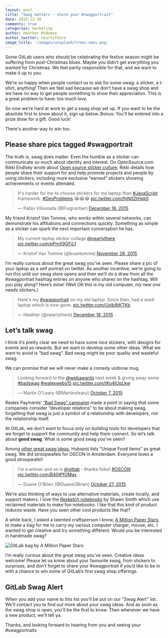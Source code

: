 ```yaml
---
layout: post
title: "Swag matters - share your #swagportrait"
date: 2015-12-30
comments: true
categories: marketing
author: Heather McNamee
author_twitter: nearlythere
image_title: '/images/unsplash/trees-xmas.png'
---
```


Some GitLab users who should be celebrating the festive season might be suffering from post-Christmas blues. Maybe you didn’t get everything you wanted for Christmas. We feel partly responsible for that, and we want to make it up to you. 

We’re so happy when people contact us to ask for some swag: a sticker, a t-shirt, anything! Then we feel sad because we don’t have a swag shop and we have no way to get people something to show their appreciation. This is a great problem to have: too much love. 

So now we’re hard at work to get a swag shop set up. If you want to be the absolute first to know about it, sign up below. Bonus: You’ll be entered into a prize draw for a gift. Good luck! 

There's another way to win too.

<!-- more -->

## Please share pics tagged #swagportrait

The truth is, swag does matter. Even the humble as a sticker can communicate so much about identity and interest. On OpenSource.com Rikki Endlsey wrote about [Open source sticker culture](https://opensource.com/business/15/11/open-source-stickers#culture). Rikki details how people share their support for and help promote projects and people by using stickers, including more exclusive “earned” stickers showing achievements or events attended.

<blockquote class="twitter-tweet" lang="en"><p lang="en" dir="ltr">It&#39;s harder for me to choose stickers for my laptop than <a href="https://twitter.com/hashtag/JavaScript?src=hash">#JavaScript</a> framework. <a href="https://twitter.com/hashtag/DevProblems?src=hash">#DevProblems</a> 😂😂😂 <a href="https://t.co/fnN02tHpk0">pic.twitter.com/fnN02tHpk0</a></p>&mdash; Pablo Villoslada (@Puigcerber) <a href="https://twitter.com/Puigcerber/status/677815759297511424">December 18, 2015</a></blockquote> <script async src="//platform.twitter.com/widgets.js" charset="utf-8"></script>

My friend Kristof Van Tomme, who works within several networks, can demonstrate his affiliations and connections quickly. Something as simple as a sticker can spark the next important conversation he has. 

<blockquote class="twitter-tweet" lang="en"><p lang="en" dir="ltr">My current laptop sticker collage <a href="https://twitter.com/nearlythere">@nearlythere</a> <a href="https://t.co/pPmX9GFiLf">pic.twitter.com/pPmX9GFiLf</a></p>&mdash; Kristof Van Tomme (@kvantomme) <a href="https://twitter.com/kvantomme/status/670630306936979457">November 28, 2015</a></blockquote> <script async src="//platform.twitter.com/widgets.js" charset="utf-8"></script>

I’m really curious about the great swag you’ve seen. Please share a pic of your laptop as a self portrait on twitter. As another incentive, we’re going to run this until our swag store opens and then we’ll do a draw from all the #swagportrait hashtag entries on anyone who shares on the hashtag. Will you play along? Here’s mine! (Well OK this is my old computer, my new one needs stickers.)

<blockquote class="twitter-tweet" lang="en"><p lang="en" dir="ltr">Here&#39;s my <a href="https://twitter.com/hashtag/swagportrait?src=hash">#swagportrait</a> on my old laptop. Since then, had a work laptop which is now gone. <a href="https://t.co/Uxlb8tKTKb">pic.twitter.com/Uxlb8tKTKb</a></p>&mdash; Heather (@nearlythere) <a href="https://twitter.com/nearlythere/status/677821197585940480">December 18, 2015</a></blockquote>
<script async src="//platform.twitter.com/widgets.js" charset="utf-8"></script>

## Let’s talk swag

I think it’s pretty clear we need to have some nice stickers, with designs for events and as rewards. But we want to develop some other ideas. What we want to avoid is “bad swag”. Bad swag might be poor quality and wasteful swag. 

We can promise that we will never make a comedy unibrow mug.

<blockquote class="twitter-tweet" lang="en"><p lang="en" dir="ltr">Looking forward to the <a href="https://twitter.com/webawards">@webawards</a> next week &amp; giving away some <a href="https://twitter.com/hashtag/badswag?src=hash">#badswag</a> <a href="https://twitter.com/hashtag/realexwebs15?src=hash">#realexwebs15</a> <a href="http://t.co/tKo4IUpLkw">pic.twitter.com/tKo4IUpLkw</a></p>&mdash; Martin O&#39;Leary (@Martinoleary) <a href="https://twitter.com/Martinoleary/status/651760858524164096">October 7, 2015</a></blockquote>
<script async src="//platform.twitter.com/widgets.js" charset="utf-8"></script>

Realex Payments’ [“Bad Swag” campaign](https://www.realexpayments.com/bad-swag) made a point in saying that some companies consider “developer relations” to be about making swag, forgetting that swag is just a symbol of a relationship with developers, not the relationship itself. 

At GitLab, we don’t want to focus only on building tools for developers that we forget to support the community and help them connect.  So let’s talk about **good swag**. What is some good swag you've seen? 

Among [other great swag ideas](http://blog.hubspot.com/blog/tabid/6307/bid/33361/Event-Swag-Your-Attendees-Will-Love-and-Loathe.aspx), Hubspot lists “Unique Food Items” as great swag. We did stroopwafels for OSCON in Amsterdam. Everyone loves a good stroopwafel! 

<blockquote class="twitter-tweet" lang="en"><p lang="en" dir="ltr">I&#39;m a winner and so is <a href="https://twitter.com/gitlab">@gitlab</a> - thanks folks! <a href="https://twitter.com/hashtag/OSCON?src=hash">#OSCON</a> <a href="https://t.co/B40tPfOMax">pic.twitter.com/B40tPfOMax</a></p>&mdash; Duane O&#39;Brien (@DuaneOBrien) <a href="https://twitter.com/DuaneOBrien/status/659022203279798272">October 27, 2015</a></blockquote>
<script async src="//platform.twitter.com/widgets.js" charset="utf-8"></script>

We’re also thinking of ways to use alternative materials, create locally, and support makers. I love the [Resketch notebooks](http://resketchbook.com/) by Shawn Smith which use reclaimed materials to make fun notebooks. I like that this kind of product reduces waste. Have you seen other cool products like that?

A while back, I asked a talented craftsperson I know, [A Million Paper Stars](https://www.facebook.com/amillionpaperstars), to make a bag for me to carry my various computer charger, mouse, etc. I wanted to get creative and try something different. Would you be interested in handmade swag?

![GitLab bag by A Million Paper Stars](/images/blogimages/gitlab-bag-amillionpaperstars.png)

I’m really curious about the great swag you’ve seen. Creative ideas welcome! Please let us know about your favourite swag, from stickers to surprises, and don’t forget to share your #swagportrait if you’d like to be in with a chance to win some of GitLab’s first swag shop offerings. 

## GitLab Swag Alert

When you add your name to this list you'll be put on our "Swag Alert" list. We'll contact you to find out more about your swag ideas. And as soon as the swag shop is open, you'll be the first to know. Then whenever we have a new product, we'll tell ya.

<script src="//app-ab13.marketo.com/js/forms2/js/forms2.min.js"></script>
<form id="mktoForm_1125"></form>
<script>MktoForms2.loadForm("//app-ab13.marketo.com", "194-VVC-221", 1125);</script>

Thanks, and looking forward to hearing from you and seeing your #swagportraits


